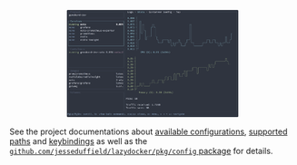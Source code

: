 <p align="center"><img src="https://raw.githubusercontent.com/arcticicestudio/igloo/master/assets/sb-lazydocker-theme.png" width="60%" /></p>

See the project documentations about [available configurations][docs-config], [supported paths][docs-paths] and [keybindings][docs-kb] as well as the [`github.com/jesseduffield/lazydocker/pkg/config` package][godev-pkg-docs] for details.

[docs-config]: https://github.com/jesseduffield/lazydocker/blob/master/docs/Config.md
[docs-kb]: https://github.com/jesseduffield/lazydocker/blob/master/docs/keybindings/Keybindings_en.md
[docs-paths]: https://github.com/jesseduffield/lazydocker/blob/master/docs/Config.md#locations
[godev-pkg-docs]: https://pkg.go.dev/github.com/jesseduffield/lazydocker/pkg/config
